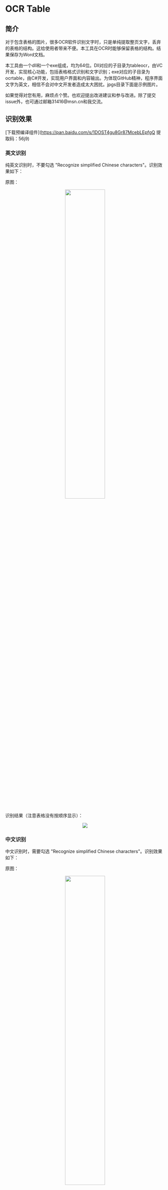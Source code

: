 # OCR Table

## 简介

对于包含表格的图片，很多OCR软件识别文字时，只是单纯提取整页文字，丢弃的表格的结构。这给使用者带来不便。本工具在OCR时能够保留表格的结构。结果保存为Word文档。

本工具由一个dll和一个exe组成，均为64位。Dll对应的子目录为tableocr，由VC开发，实现核心功能，包括表格格式识别和文字识别；exe对应的子目录为ocrtable，由C\#开发，实现用户界面和内容输出。为体现GitHub精神，程序界面文字为英文，相信不会对中文开发者造成太大困扰。jpgs目录下面是示例图片。

如果觉得对您有用，麻烦点个赞。也欢迎提出改进建议和参与改进。除了提交issue外，也可通过邮箱31416\@msn.cn和我交流。

## 识别效果

[下载预编译组件](https://pan.baidu.com/s/1DOST4gu8Gr87McebLEpfgQ 提取码：56j9)

### 英文识别

纯英文识别时，不要勾选 "Recognize simplified Chinese characters"。识别效果如下：

原图：
<div align=center><img width="50%" src="pictures/1.png"/></div>

识别结果（注意表格没有按顺序显示）：
<div align=center><img src="results/1.png"/></div>

### 中文识别

中文识别时，需要勾选 "Recognize simplified Chinese characters"。识别效果如下：

原图：
<div align=center><img width="50%" src="pictures/3.jpeg"/></div>

识别结果：
<div align=center><img src="results/3.png"/></div>

中文识别依赖于Tesseract中文预训练包chi_sim.traineddata。预编译组件中提供的是官方的预训练包，仅支持宋体等少数字体。对不支持的字体，几乎都会识别为乱码。使用者可考虑自己训练Tesseract或改用其他的OCR技术。

## 开发环境

### dll开发环境

Windows 7 SP1 x64

Visual Studio Community 2017

OpenCV 3.4.3

Tesseract 4.0.0-beta.4
（git源代码编译，如何编译以及如何设置中文识别请搜索网上帖子）

为方便试用，该dll除了Debug和Release，还包含Debug EXE配置，编译结果为exe。该程序在图片中显示识别的表格结构，并通过OutputDebugString输出识别的文字。注意Tesseract识别时间较长，另外需通过键盘按键而不是鼠标关闭显示图片的窗口。

### exe开发环境

Windows 7 SP1 x64

Visual Studio Community 2017

DocX（Xceed.Words.NET.dll）（nuget下载）

## 修改历史

### 2018-09-30

1. 完成初版

### 2019-09-14

1. 修正dll中的BUG

2. exe增加国际化支持

3. 完善Readme
